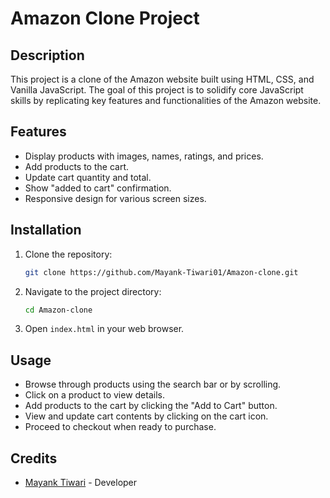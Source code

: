 # Amazon Clone Project

## Description

This project is a clone of the Amazon website built using HTML, CSS, and Vanilla JavaScript. The goal of this project is to solidify core JavaScript skills by replicating key features and functionalities of the Amazon website.

## Features

- Display products with images, names, ratings, and prices.
- Add products to the cart.
- Update cart quantity and total.
- Show "added to cart" confirmation.
- Responsive design for various screen sizes.

## Installation

1. Clone the repository:

   ```bash
   git clone https://github.com/Mayank-Tiwari01/Amazon-clone.git
   ```

2. Navigate to the project directory:

   ```bash
   cd Amazon-clone
   ```

3. Open `index.html` in your web browser.

## Usage

- Browse through products using the search bar or by scrolling.
- Click on a product to view details.
- Add products to the cart by clicking the "Add to Cart" button.
- View and update cart contents by clicking on the cart icon.
- Proceed to checkout when ready to purchase.

## Credits

- [Mayank Tiwari](https://github.com/Mayank-Tiwari01) - Developer


